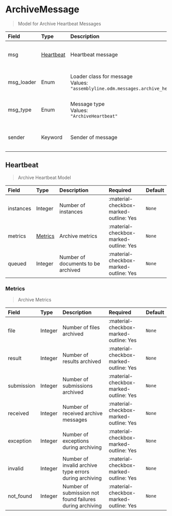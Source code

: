 [comment]: # (AUTOGENERATED MARKDOWN CONTENT. UPDATES TO ODM DOCUMENTATION SHOULD BE DONE THROUGH ASSEMBLYLINE-BASE REPO!)
# ArchiveMessage
> Model for Archive Heartbeat Messages

| Field | Type | Description | Required | Default |
| :--- | :--- | :--- | :--- | :--- |
| msg | [Heartbeat](/assemblyline4_docs/odm/messages/archive_heartbeat/#heartbeat) | Heartbeat message | <div style="width:100px">:material-checkbox-marked-outline: Yes</div> | `None` |
| msg_loader | Enum | Loader class for message<br>Values:<br>`"assemblyline.odm.messages.archive_heartbeat.ArchiveMessage"` | <div style="width:100px">:material-checkbox-marked-outline: Yes</div> | `assemblyline.odm.messages.archive_heartbeat.ArchiveMessage` |
| msg_type | Enum | Message type<br>Values:<br>`"ArchiveHeartbeat"` | <div style="width:100px">:material-checkbox-marked-outline: Yes</div> | `ArchiveHeartbeat` |
| sender | Keyword | Sender of message | <div style="width:100px">:material-checkbox-marked-outline: Yes</div> | `None` |


[comment]: # (AUTOGENERATED MARKDOWN CONTENT. UPDATES TO ODM DOCUMENTATION SHOULD BE DONE THROUGH ASSEMBLYLINE-BASE REPO!)
## Heartbeat
> Archive Heartbeat Model

| Field | Type | Description | Required | Default |
| :--- | :--- | :--- | :--- | :--- |
| instances | Integer | Number of instances | <div style="width:100px">:material-checkbox-marked-outline: Yes</div> | `None` |
| metrics | [Metrics](/assemblyline4_docs/odm/messages/archive_heartbeat/#metrics) | Archive metrics | <div style="width:100px">:material-checkbox-marked-outline: Yes</div> | `None` |
| queued | Integer | Number of documents to be archived | <div style="width:100px">:material-checkbox-marked-outline: Yes</div> | `None` |


[comment]: # (AUTOGENERATED MARKDOWN CONTENT. UPDATES TO ODM DOCUMENTATION SHOULD BE DONE THROUGH ASSEMBLYLINE-BASE REPO!)
### Metrics
> Archive Metrics

| Field | Type | Description | Required | Default |
| :--- | :--- | :--- | :--- | :--- |
| file | Integer | Number of files archived | <div style="width:100px">:material-checkbox-marked-outline: Yes</div> | `None` |
| result | Integer | Number of results archived | <div style="width:100px">:material-checkbox-marked-outline: Yes</div> | `None` |
| submission | Integer | Number of submissions archived | <div style="width:100px">:material-checkbox-marked-outline: Yes</div> | `None` |
| received | Integer | Number of received archive messages | <div style="width:100px">:material-checkbox-marked-outline: Yes</div> | `None` |
| exception | Integer | Number of exceptions during archiving | <div style="width:100px">:material-checkbox-marked-outline: Yes</div> | `None` |
| invalid | Integer | Number of invalid archive type errors during archiving | <div style="width:100px">:material-checkbox-marked-outline: Yes</div> | `None` |
| not_found | Integer | Number of submission not found failures during archiving | <div style="width:100px">:material-checkbox-marked-outline: Yes</div> | `None` |


